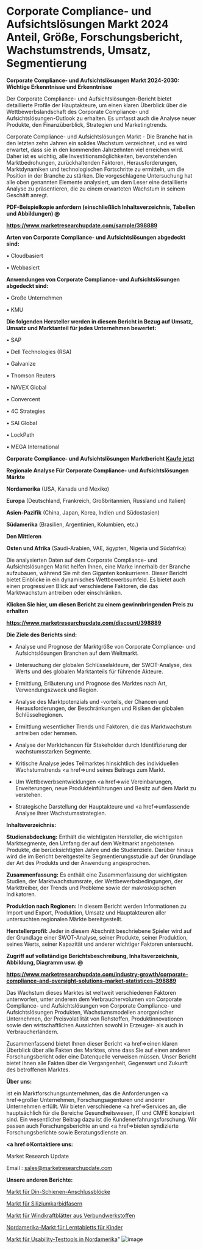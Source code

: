 # Corporate Compliance- und Aufsichtslösungen Markt 2024 Anteil, Größe, Forschungsbericht, Wachstumstrends, Umsatz, Segmentierung

<strong>Corporate Compliance- und Aufsichtslösungen Markt 2024-2030: Wichtige Erkenntnisse und Erkenntnisse</strong>

Der Corporate Compliance- und Aufsichtslösungen-Bericht bietet detaillierte Profile der Hauptakteure, um einen klaren Überblick über die Wettbewerbslandschaft des Corporate Compliance- und Aufsichtslösungen-Outlook zu erhalten. Es umfasst auch die Analyse neuer Produkte, den Finanzüberblick, Strategien und Marketingtrends.

Corporate Compliance- und Aufsichtslösungen Markt - Die Branche hat in den letzten zehn Jahren ein solides Wachstum verzeichnet, und es wird erwartet, dass sie in den kommenden Jahrzehnten viel erreichen wird. Daher ist es wichtig, alle Investitionsmöglichkeiten, bevorstehenden Marktbedrohungen, zurückhaltenden Faktoren, Herausforderungen, Marktdynamiken und technologischen Fortschritte zu ermitteln, um die Position in der Branche zu stärken. Die vorgeschlagene Untersuchung hat alle oben genannten Elemente analysiert, um dem Leser eine detaillierte Analyse zu präsentieren, die zu einem erwarteten Wachstum in seinem Geschäft anregt.



<strong><b>PDF-Beispielkopie anfordern (einschließlich Inhaltsverzeichnis, Tabellen und Abbildungen) @ </b></strong>

<strong><a href=https://www.marketresearchupdate.com/sample/398889>

<strong>https://www.marketresearchupdate.com/sample/398889</u></a></strong></strong>



<strong>Arten von Corporate Compliance- und Aufsichtslösungen abgedeckt sind:</strong>

• Cloudbasiert

• Webbasiert



<strong>Anwendungen von Corporate Compliance- und Aufsichtslösungen abgedeckt sind:</strong>

• Große Unternehmen

• KMU



<strong>Die folgenden Hersteller werden in diesem Bericht in Bezug auf Umsatz, Umsatz und Marktanteil für jedes Unternehmen bewertet:</strong>

• SAP

• Dell Technologies (RSA)

• Galvanize

• Thomson Reuters

• NAVEX Global

• Convercent

• 4C Strategies

• SAI Global

• LockPath

• MEGA International



<strong>Corporate Compliance- und Aufsichtslösungen Marktbericht <a href=https://www.marketresearchupdate.com/buynow/398889>Kaufe jetzt</a></strong>



<strong>Regionale Analyse Für Corporate Compliance- und Aufsichtslösungen Märkte</strong>



<strong>Nordamerika</strong> (USA, Kanada und Mexiko)



<strong>Europa</strong> (Deutschland, Frankreich, Großbritannien, Russland und Italien)



<strong>Asien-Pazifik</strong> (China, Japan, Korea, Indien und Südostasien)



<strong>Südamerika</strong> (Brasilien, Argentinien, Kolumbien, etc.)



<strong>Den Mittleren</strong> 

<strong>Osten und Afrika</strong> (Saudi-Arabien, VAE, ägypten, Nigeria und Südafrika)

Die analysierten Daten auf dem Corporate Compliance- und Aufsichtslösungen Markt helfen Ihnen, eine Marke innerhalb der Branche aufzubauen, während Sie mit den Giganten konkurrieren. Dieser Bericht bietet Einblicke in ein dynamisches Wettbewerbsumfeld. Es bietet auch einen progressiven Blick auf verschiedene Faktoren, die das Marktwachstum antreiben oder einschränken.



<strong>Klicken Sie hier, um diesen Bericht zu einem gewinnbringenden Preis zu erhalten
</strong>

<strong><a href=https://www.marketresearchupdate.com/discount/398889>https://www.marketresearchupdate.com/discount/398889</b></u></strong></a>



<strong>Die Ziele des Berichts sind:</strong>

- Analyse und Prognose der Marktgröße von Corporate Compliance- und Aufsichtslösungen Branchen auf dem Weltmarkt.

- Untersuchung der globalen Schlüsselakteure, der SWOT-Analyse, des Werts und des globalen Marktanteils für führende Akteure.

- Ermittlung, Erläuterung und Prognose des Marktes nach Art, Verwendungszweck und Region.

- Analyse des Marktpotenzials und -vorteils, der Chancen und Herausforderungen, der Beschränkungen und Risiken der globalen Schlüsselregionen.

- Ermittlung wesentlicher Trends und Faktoren, die das Marktwachstum antreiben oder hemmen.

- Analyse der Marktchancen für Stakeholder durch Identifizierung der wachstumsstarken Segmente.

- Kritische Analyse jedes Teilmarktes hinsichtlich des individuellen Wachstumstrends <a href=>und</a> seines Beitrags zum Markt.

- Um Wettbewerbsentwicklungen <a href=>wie</a> Vereinbarungen, Erweiterungen, neue Produkteinführungen und Besitz auf dem Markt zu verstehen.

- Strategische Darstellung der Hauptakteure und <a href=>umfas</a>sende Analyse ihrer Wachstumsstrategien.



<strong>Inhaltsverzeichnis:</strong>



<strong>Studienabdeckung:</strong> Enthält die wichtigsten Hersteller, die wichtigsten Marktsegmente, den Umfang der auf dem Weltmarkt angebotenen Produkte, die berücksichtigten Jahre und die Studienziele. Darüber hinaus wird die im Bericht bereitgestellte Segmentierungsstudie auf der Grundlage der Art des Produkts und der Anwendung angesprochen.



<strong>Zusammenfassung:</strong> Es enthält eine Zusammenfassung der wichtigsten Studien, der Marktwachstumsrate, der Wettbewerbsbedingungen, der Markttreiber, der Trends und Probleme sowie der makroskopischen Indikatoren.



<strong>Produktion nach Regionen:</strong> In diesem Bericht werden Informationen zu Import und Export, Produktion, Umsatz und Hauptakteuren aller untersuchten regionalen Märkte bereitgestellt.



<strong>Herstellerprofil:</strong> Jeder in diesem Abschnitt beschriebene Spieler wird auf der Grundlage einer SWOT-Analyse, seiner Produkte, seiner Produktion, seines Werts, seiner Kapazität und anderer wichtiger Faktoren untersucht.



<strong><b>Zugriff auf vollständige Berichtsbeschreibung, Inhaltsverzeichnis, Abbildung, Diagramm usw. @ </b></strong>

<strong><a href=https://www.marketresearchupdate.com/industry-growth/corporate-compliance-and-oversight-solutions-market-statistices-398889>https://www.marketresearchupdate.com/industry-growth/corporate-compliance-and-oversight-solutions-market-statistices-398889</a></strong>

Das Wachstum dieses Marktes ist weltweit verschiedenen Faktoren unterworfen, unter anderem dem Verbrauchervolumen von Corporate Compliance- und Aufsichtslösungen von Corporate Compliance- und Aufsichtslösungen Produkten, Wachstumsmodellen anorganischer Unternehmen, der Preisvolatilität von Rohstoffen, Produktinnovationen sowie den wirtschaftlichen Aussichten sowohl in Erzeuger- als auch in Verbraucherländern.

Zusammenfassend bietet Ihnen dieser Bericht <a href=>einen</a> klaren Überblick über alle Fakten des Marktes, ohne dass Sie auf einen anderen Forschungsbericht oder eine Datenquelle verweisen müssen. Unser Bericht bietet Ihnen alle Fakten über die Vergangenheit, Gegenwart und Zukunft des betroffenen Marktes.



<strong>Über uns:</strong>

 ist ein Marktforschungsunternehmen, das die Anforderungen <a href=>großer</a> Unternehmen, Forschungsagenturen und anderer Unternehmen erfüllt. Wir bieten verschiedene <a href=>Services</a> an, die hauptsächlich für die Bereiche Gesundheitswesen, IT und CMFE konzipiert sind. Ein wesentlicher Beitrag dazu ist die Kundenerfahrungsforschung. Wir passen auch Forschungsberichte an und <a href=>bieten</a> syndizierte Forschungsberichte sowie Beratungsdienste an.



<strong><a href=>Kontaktiere uns:</a></strong>

Market Research Update

Email : sales@marketresearchupdate.com



<strong>Unsere anderen Berichte:</strong>

<a href=https://www.linkedin.com/pulse/din-rail-terminal-blocks-market-has-huge-growth-industry>Markt für Din-Schienen-Anschlussblöcke</a>

<a href=https://www.linkedin.com/pulse/silicon-carbide-fibre-market-analysis>Markt für Siliziumkarbidfasern</a>

<a href=https://www.linkedin.com/pulse/composite-wind-power-blades-market-outlooks-2023>Markt für Windkraftblätter aus Verbundwerkstoffen</a>

<a href=https://www.linkedin.com/pulse/north-america-kid-learning-tablet-market-2023>Nordamerika-Markt für Lerntabletts für Kinder</a>

<a href=https://www.linkedin.com/pulse/north-america-usability-testing-tools-market-2f>Markt für Usability-Testtools in Nordamerika</a>"
![image](https://github.com/RushikeshRI/news24analysis/assets/164026548/3cb1c415-8d7f-428f-9e12-cf4cd062059a)
